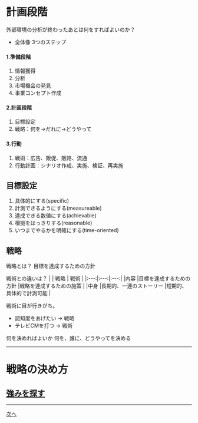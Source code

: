 # 計画段階
外部環境の分析が終わったあとは何をすればよいのか？

- 全体像
3つのステップ
#### 1.準備段階
1. 情報獲得
2. 分析
3. 市場機会の発見
4. 事業コンセプト作成
   
#### 2.計画段階
1. 目標設定  
2. 戦略：何を→だれに→どうやって
  
#### 3.行動
1. 戦術：広告、販促、販路、流通
2. 行動計画：シナリオ作成、実施、検証、再実施

## 目標設定
1. 具体的にする(specific)
2. 計測できるようにする(measureable)
3. 達成できる数値にする(achievable)
5. 根拠をはっきりする(reasonable)
6. いつまでやるかを明確にする(time-oriented)

## 戦略
戦略とは？
目標を達成するための方針

戦術との違いは？
|  | 戦略 | 戦術 |
|:---:|:---:|:---:|
|内容 |目標を達成するための方針 |戦略を達成するための施策 |
|中身 |長期的、一連のストーリー |短期的、具体的で計測可能 |

戦術に目が行きがち。  
- 認知度をあげたい → 戦略
- テレビCMを打つ → 戦術

何を決めればよいか
何を、誰に、どうやってを決める

----
<div style="page-break-before:always"></div>

# 戦略の決め方
## [強みを探す](https://github.com/yutowac/study/edit/main/strength.md)

----
[次へ](https://github.com/yutowac/study/blob/main/Customer.md)
